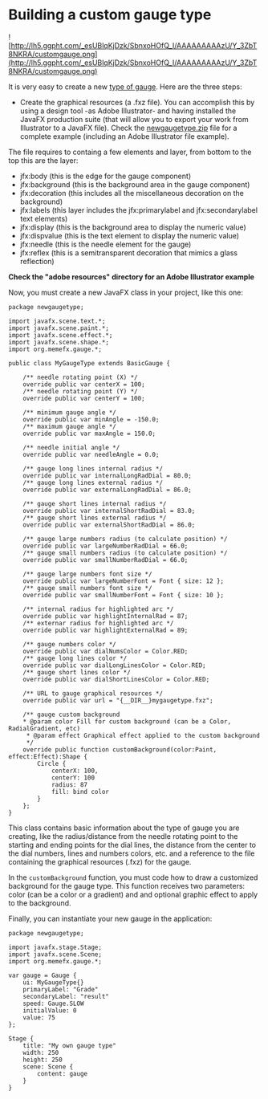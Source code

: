 # Building a custom gauge type #

![http://lh5.ggpht.com/_esUBlqKjDzk/SbnxoHOfQ_I/AAAAAAAAAzU/Y_3ZbT8NKRA/customgauge.png](http://lh5.ggpht.com/_esUBlqKjDzk/SbnxoHOfQ_I/AAAAAAAAAzU/Y_3ZbT8NKRA/customgauge.png)

It is very easy to create a new [type of gauge](gaugeGtypes.md). Here are the three steps:

  * Create the graphical resources (a .fxz file). You can accomplish this by using a design tool -as Adobe Illustrator- and having installed the JavaFX production suite (that will allow you to export your work from Illustrator to a JavaFX file). Check the [newgaugetype.zip](http://code.google.com/p/memefx/downloads/list) file for a complete example (including an Adobe Illustrator file example).

The file requires to containg a few elements and layer, from bottom to the top this are the layer:

  * jfx:body (this is the edge for the gauge component)
  * jfx:background (this is the background area in the gauge component)
  * jfx:decoration (this includes all the miscellaneous decoration on the background)
  * jfx:labels (this layer includes the jfx:primarylabel and jfx:secondarylabel text elements)
  * jfx:display (this is the background area to display the numeric value)
  * jfx:dispvalue (this is the text element to display the numeric value)
  * jfx:needle (this is the needle element for the gauge)
  * jfx:reflex (this is a semitransparent decoration that mimics a glass reflection)

**Check the "adobe resources" directory for an Adobe Illustrator example**

Now, you must create a new JavaFX class in your project, like this one:

```
package newgaugetype;

import javafx.scene.text.*;
import javafx.scene.paint.*;
import javafx.scene.effect.*;
import javafx.scene.shape.*;
import org.memefx.gauge.*;

public class MyGaugeType extends BasicGauge {

    /** needle rotating point (X) */
    override public var centerX = 100;
    /** needle rotating point (Y) */
    override public var centerY = 100;

    /** minimum gauge angle */
    override public var minAngle = -150.0;
    /** maximum gauge angle */
    override public var maxAngle = 150.0;

    /** needle initial angle */
    override public var needleAngle = 0.0;

    /** gauge long lines internal radius */
    override public var internalLongRadDial = 80.0;
    /** gauge long lines external radius */
    override public var externalLongRadDial = 86.0;

    /** gauge short lines internal radius */
    override public var internalShortRadDial = 83.0;
    /** gauge short lines external radius */
    override public var externalShortRadDial = 86.0;

    /** gauge large numbers radius (to calculate position) */
    override public var largeNumberRadDial = 66.0;
    /** gauge small numbers radius (to calculate position) */
    override public var smallNumberRadDial = 66.0;

    /** gauge large numbers font size */
    override public var largeNumberFont = Font { size: 12 };
    /** gauge small numbers font size */
    override public var smallNumberFont = Font { size: 10 };

    /** internal radius for highlighted arc */
    override public var highlightInternalRad = 87;
    /** externar radius for highlighted arc */
    override public var highlightExternalRad = 89;

    /** gauge numbers color */
    override public var dialNumsColor = Color.RED;
    /** gauge long lines color */
    override public var dialLongLinesColor = Color.RED;
    /** gauge short lines color */
    override public var dialShortLinesColor = Color.RED;

    /** URL to gauge graphical resources */
    override public var url = "{__DIR__}mygaugetype.fxz";

    /** gauge custom background
    * @param color Fill for custom background (can be a Color, RadialGradient, etc)
     * @param effect Graphical effect applied to the custom background
     */
    override public function customBackground(color:Paint, effect:Effect):Shape {
        Circle {
            centerX: 100,
            centerY: 100
            radius: 87
            fill: bind color
        }
    };
}
```
This class contains basic information about the type of gauge you are creating, like the radius/distance from the needle rotating point to the starting and ending points for the dial lines, the distance from the center to the dial numbers, lines and numbers colors, etc. and a reference to the file containing the graphical resources (.fxz) for the gauge.

In the `customBackground` function, you must code how to draw a customized background for the gauge type. This function receives two parameters: color (can be a color or a gradient) and and optional graphic effect to apply to the background.

Finally, you can instantiate your new gauge in the application:
```
package newgaugetype;

import javafx.stage.Stage;
import javafx.scene.Scene;
import org.memefx.gauge.*;

var gauge = Gauge {
    ui: MyGaugeType{}
    primaryLabel: "Grade"
    secondaryLabel: "result"
    speed: Gauge.SLOW
    initialValue: 0
    value: 75
};

Stage {
    title: "My own gauge type"
    width: 250
    height: 250
    scene: Scene {
        content: gauge
    }
}
```